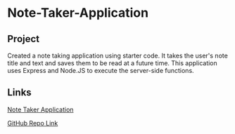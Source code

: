 # Note-Taker-Application

## Project

Created a note taking application using starter code. It takes the user's note title and text and saves them to be read at a future time. This application uses Express and Node.JS to execute the server-side functions.

## Links

<a href="https://note-taker-app-palmer.herokuapp.com/">Note Taker Application</a>

<a href="https://github.com/palmersola/Note-Taker">GitHub Repo Link</a>

